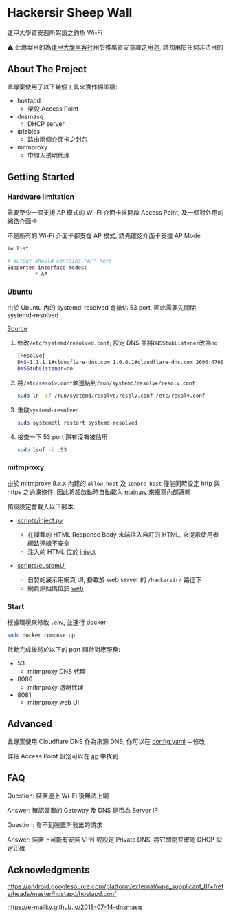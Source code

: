 # Hackersir Sheep Wall

逢甲大學資安週所架設之釣魚 Wi-Fi

⚠ 此專案目的為[逢甲大學黑客社](https://hackersir.org)用於推廣資安意識之用途, 請勿用於任何非法目的

## About The Project

此專案使用了以下幾個工具來實作綿羊牆:

- hostapd
  - 架設 Access Point
- dnsmasq
  - DHCP server
- iptables
  - 路由兩個介面卡之封包
- mitmproxy
  - 中間人透明代理

## Getting Started

### Hardware limitation

需要至少一個支援 AP 模式的 Wi-Fi 介面卡來開啟 Access Point, 及一個對外用的網路介面卡

不是所有的 Wi-Fi 介面卡都支援 AP 模式, 請先確認介面卡支援 AP Mode

```bash
iw list

# output should contains "AP" here
Supported interface modes:
         * AP
```

### Ubuntu

由於 Ubuntu 內的 systemd-resolved 會搶佔 53 port, 因此需要先關閉 systemd-resolved

[Source](https://unix.stackexchange.com/a/676977)

1. 修改`/etc/systemd/resolved.conf`, 設定 DNS 並將`DNSStubListener`改為`no`

   ```bash
   [Resolve]
   DNS=1.1.1.1#cloudflare-dns.com 1.0.0.1#cloudflare-dns.com 2606:4700:4700::1111#cloudflare-dns.com 2606:4700:4700::1001#cloudflare-dns.com
   DNSStubListener=no
   ```

2. 將`/etc/resolv.conf`軟連結到`/run/systemd/resolve/resolv.conf`

   ```bash
   sudo ln -sf /run/systemd/resolve/resolv.conf /etc/resolv.conf
   ```

3. 重啟`systemd-resolved`

   ```bash
   sudo systemctl restart systemd-resolved
   ```

4. 檢查一下 53 port 還有沒有被佔用

   ```bash
   sudo lsof -i :53
   ```

### mitmproxy

由於 mitmproxy 9.x.x 內建的 `allow_host` 及 `ignore_host` 僅能同時設定 http 與 https 之過濾條件, 因此將於啟動時自動載入 [main.py](src/mitmproxy/scripts/main.py) 來複寫內部邏輯

預設設定會載入以下腳本:

- [scripts/inject.py](src/mitmproxy/scripts/inject.py)

  - 在攔截的 HTML Response Body 末端注入自訂的 HTML, 來提示使用者網路連線不安全
  - 注入的 HTML 位於 [inject](src/mitmproxy/scripts/inject/)

- [scripts/customUI](src/mitmproxy/scripts/customUI.py)

  - 自製的展示用網頁 UI, 掛載於 web server 的 `/hackersir/` 路徑下
  - 網頁原始碼位於 [web](web)

### Start

根據環境來修改 `.env`, 並運行 docker

```bash
sudo docker compose up
```

啟動完成後將於以下的 port 開啟對應服務:

- 53
  - mitmproxy DNS 代理
- 8080
  - mitmproxy 透明代理
- 8081
  - mitmproxy web UI

## Advanced

此專案使用 Cloudflare DNS 作為來源 DNS, 你可以在 [config.yaml](src/mitmproxy/config.yaml) 中修改

詳細 Access Point 設定可以在 [ap](src/ap/) 中找到

## FAQ

Question: 裝置連上 Wi-Fi 後無法上網

Answer: 確認裝置的 Gateway 及 DNS 是否為 Server IP

Question: 看不到裝置所發出的請求

Answer: 裝置上可能有安裝 VPN 或設定 Private DNS. 將它關閉並確認 DHCP 設定正確

## Acknowledgments

https://android.googlesource.com/platform/external/wpa_supplicant_8/+/refs/heads/master/hostapd/hostapd.conf

https://e-mailky.github.io/2018-07-14-dnsmasq
